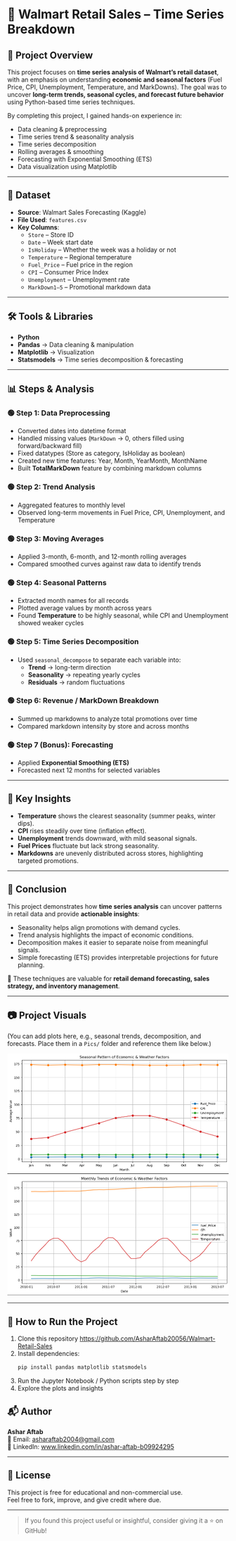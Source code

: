 # 🛒 Walmart Retail Sales – Time Series Breakdown  

## 📌 Project Overview  
This project focuses on **time series analysis of Walmart’s retail dataset**, with an emphasis on understanding **economic and seasonal factors** (Fuel Price, CPI, Unemployment, Temperature, and MarkDowns). The goal was to uncover **long-term trends, seasonal cycles, and forecast future behavior** using Python-based time series techniques.  

By completing this project, I gained hands-on experience in:  
- Data cleaning & preprocessing  
- Time series trend & seasonality analysis  
- Time series decomposition  
- Rolling averages & smoothing  
- Forecasting with Exponential Smoothing (ETS)  
- Data visualization using Matplotlib  

---

## 📂 Dataset  
- **Source**: Walmart Sales Forecasting (Kaggle)  
- **File Used**: `features.csv`  
- **Key Columns**:  
  - `Store` – Store ID  
  - `Date` – Week start date  
  - `IsHoliday` – Whether the week was a holiday or not  
  - `Temperature` – Regional temperature  
  - `Fuel_Price` – Fuel price in the region  
  - `CPI` – Consumer Price Index  
  - `Unemployment` – Unemployment rate  
  - `MarkDown1–5` – Promotional markdown data  

---

## 🛠️ Tools & Libraries  
- **Python**  
- **Pandas** → Data cleaning & manipulation  
- **Matplotlib** → Visualization  
- **Statsmodels** → Time series decomposition & forecasting  

---

## 📊 Steps & Analysis  

### 🟢 Step 1: Data Preprocessing  
- Converted dates into datetime format  
- Handled missing values (`MarkDown` → 0, others filled using forward/backward fill)  
- Fixed datatypes (Store as category, IsHoliday as boolean)  
- Created new time features: Year, Month, YearMonth, MonthName  
- Built **TotalMarkDown** feature by combining markdown columns  

### 🟢 Step 2: Trend Analysis  
- Aggregated features to monthly level  
- Observed long-term movements in Fuel Price, CPI, Unemployment, and Temperature  

### 🟢 Step 3: Moving Averages  
- Applied 3-month, 6-month, and 12-month rolling averages  
- Compared smoothed curves against raw data to identify trends  

### 🟢 Step 4: Seasonal Patterns  
- Extracted month names for all records  
- Plotted average values by month across years  
- Found **Temperature** to be highly seasonal, while CPI and Unemployment showed weaker cycles  

### 🟢 Step 5: Time Series Decomposition  
- Used `seasonal_decompose` to separate each variable into:  
  - **Trend** → long-term direction  
  - **Seasonality** → repeating yearly cycles  
  - **Residuals** → random fluctuations  

### 🟢 Step 6: Revenue / MarkDown Breakdown  
- Summed up markdowns to analyze total promotions over time  
- Compared markdown intensity by store and across months  

### 🟢 Step 7 (Bonus): Forecasting  
- Applied **Exponential Smoothing (ETS)**  
- Forecasted next 12 months for selected variables  

---

## 🔑 Key Insights  
- **Temperature** shows the clearest seasonality (summer peaks, winter dips).  
- **CPI** rises steadily over time (inflation effect).  
- **Unemployment** trends downward, with mild seasonal signals.  
- **Fuel Prices** fluctuate but lack strong seasonality.  
- **Markdowns** are unevenly distributed across stores, highlighting targeted promotions.  

---

## 🏁 Conclusion  
This project demonstrates how **time series analysis** can uncover patterns in retail data and provide **actionable insights**:  

- Seasonality helps align promotions with demand cycles.  
- Trend analysis highlights the impact of economic conditions.  
- Decomposition makes it easier to separate noise from meaningful signals.  
- Simple forecasting (ETS) provides interpretable projections for future planning.  

📌 These techniques are valuable for **retail demand forecasting, sales strategy, and inventory management**.  

---

## 📷 Project Visuals  
(You can add plots here, e.g., seasonal trends, decomposition, and forecasts. Place them in a `Pics/` folder and reference them like below.)  

![Seasonal Pattern](Pics/seasonal_pattern.PNG)  
![Trend Analysis](Pics/trend_Analysis.PNG)  

---

## 🚀 How to Run the Project  
1. Clone this repository https://github.com/AsharAftab20056/Walmart-Retail-Sales  
2. Install dependencies:  
   ```bash
   pip install pandas matplotlib statsmodels

3. Run the Jupyter Notebook / Python scripts step by step
4. Explore the plots and insights

## 📬 Author  
**Ashar Aftab**  
📧 Email: [asharaftab2004@gmail.com](mailto:asharaftab2004@gmail.com)  
🔗 LinkedIn: www.linkedin.com/in/ashar-aftab-b09924295

---

## 📜 License  
This project is free for educational and non-commercial use.  
Feel free to fork, improve, and give credit where due.

---

> If you found this project useful or insightful, consider giving it a ⭐ on GitHub!

